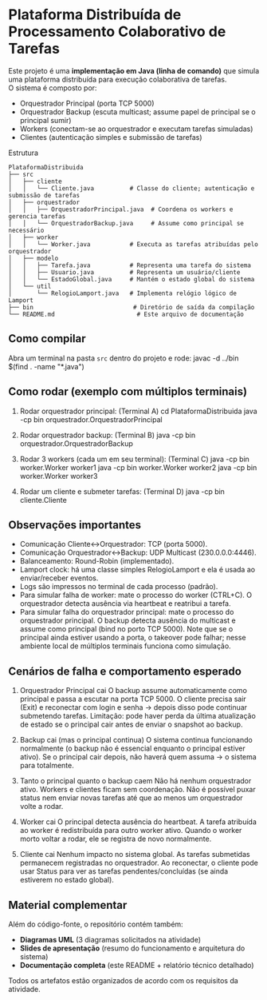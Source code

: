 Plataforma Distribuída de Processamento Colaborativo de Tarefas 
===================================================================================

Este projeto é uma **implementação em Java (linha de comando)** que simula uma plataforma distribuída para execução colaborativa de tarefas.  
O sistema é composto por:

- Orquestrador Principal (porta TCP 5000)
- Orquestrador Backup (escuta multicast; assume papel de principal se o principal sumir)
- Workers (conectam-se ao orquestrador e executam tarefas simuladas)
- Clientes (autenticação simples e submissão de tarefas)

Estrutura

```
PlataformaDistribuida
├── src
│   ├── cliente
│   │   └── Cliente.java          # Classe do cliente; autenticação e submissão de tarefas
│   ├── orquestrador
│   │   ├── OrquestradorPrincipal.java  # Coordena os workers e gerencia tarefas
│   │   └── OrquestradorBackup.java     # Assume como principal se necessário
│   ├── worker
│   │   └── Worker.java           # Executa as tarefas atribuídas pelo orquestrador
│   ├── modelo
│   │   ├── Tarefa.java           # Representa uma tarefa do sistema
│   │   ├── Usuario.java          # Representa um usuário/cliente
│   │   └── EstadoGlobal.java     # Mantém o estado global do sistema
│   └── util
│       └── RelogioLamport.java   # Implementa relógio lógico de Lamport
├── bin                            # Diretório de saída da compilação
└── README.md                       # Este arquivo de documentação

```

Como compilar
-------------
Abra um terminal na pasta `src` dentro do projeto e rode:
  javac -d ../bin $(find . -name "*.java")

Como rodar (exemplo com múltiplos terminais)
--------------------------------------------
1) Rodar orquestrador principal:
   (Terminal A)
   cd PlataformaDistribuida
   java -cp bin orquestrador.OrquestradorPrincipal

2) Rodar orquestrador backup:
   (Terminal B)
   java -cp bin orquestrador.OrquestradorBackup

3) Rodar 3 workers (cada um em seu terminal):
   (Terminal C)
   java -cp bin worker.Worker worker1
   java -cp bin worker.Worker worker2
   java -cp bin worker.Worker worker3

4) Rodar um cliente e submeter tarefas:
   (Terminal D)
   java -cp bin cliente.Cliente

Observações importantes
-----------------------
- Comunicação Cliente↔Orquestrador: TCP (porta 5000).
- Comunicação Orquestrador↔Backup: UDP Multicast (230.0.0.0:4446).
- Balanceamento: Round-Robin (implementado).
- Lamport clock: há uma classe simples RelogioLamport e ela é usada ao enviar/receber eventos.
- Logs são impressos no terminal de cada processo (padrão).
- Para simular falha de worker: mate o processo do worker (CTRL+C). O orquestrador detecta ausência via heartbeat e reatribui a tarefa.
- Para simular falha do orquestrador principal: mate o processo do orquestrador principal. O backup detecta ausência do multicast e assume como principal (bind no porto TCP 5000). Note que se o principal ainda estiver usando a porta, o takeover pode falhar; nesse ambiente local de múltiplos terminais funciona como simulação.

Cenários de falha e comportamento esperado
------------------------------------------
1) Orquestrador Principal cai
   O backup assume automaticamente como principal e passa a escutar na porta TCP 5000.
   O cliente precisa sair (Exit) e reconectar com login e senha → depois disso pode continuar submetendo tarefas.
   Limitação: pode haver perda da última atualização de estado se o principal cair antes de enviar o snapshot ao backup.

2) Backup cai (mas o principal continua)
   O sistema continua funcionando normalmente (o backup não é essencial enquanto o principal estiver ativo).
   Se o principal cair depois, não haverá quem assuma → o sistema para totalmente.

3) Tanto o principal quanto o backup caem
Não há nenhum orquestrador ativo.
Workers e clientes ficam sem coordenação.
Não é possível puxar status nem enviar novas tarefas até que ao menos um orquestrador volte a rodar.

4) Worker cai
O principal detecta ausência do heartbeat.
A tarefa atribuída ao worker é redistribuída para outro worker ativo.
Quando o worker morto voltar a rodar, ele se registra de novo normalmente.

5) Cliente cai
Nenhum impacto no sistema global.
As tarefas submetidas permanecem registradas no orquestrador.
Ao reconectar, o cliente pode usar Status para ver as tarefas pendentes/concluídas (se ainda estiverem no estado global).

Material complementar
---------------------
Além do código-fonte, o repositório contém também:

- **Diagramas UML** (3 diagramas solicitados na atividade)
- **Slides de apresentação** (resumo do funcionamento e arquitetura do sistema)
- **Documentação completa** (este README + relatório técnico detalhado)

Todos os artefatos estão organizados de acordo com os requisitos da atividade.



